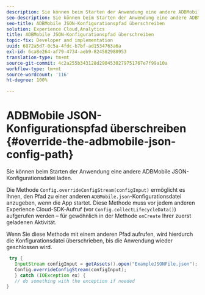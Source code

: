 ```yaml
---
description: Sie können beim Starten der Anwendung eine andere ADBMobile JSON-Konfigurationsdatei laden.
seo-description: Sie können beim Starten der Anwendung eine andere ADBMobile JSON-Konfigurationsdatei laden.
seo-title: ADBMobile JSON-Konfigurationspfad überschreiben
solution: Experience Cloud,Analytics
title: ADBMobile JSON-Konfigurationspfad überschreiben
topic-fix: Developer and implementation
uuid: 6872a5d7-0c5a-4fdc-b7bf-ad1534763a6a
exl-id: 6ca8e264-af79-4734-aeb9-824582980953
translation-type: tm+mt
source-git-commit: 4c2a255b343128d2904530279751767e7f99a10a
workflow-type: tm+mt
source-wordcount: '116'
ht-degree: 100%

---
```


# ADBMobile JSON-Konfigurationspfad überschreiben {#override-the-adbmobile-json-config-path}

Sie können beim Starten der Anwendung eine andere ADBMobile JSON-Konfigurationsdatei laden.

Die Methode `Config.overrideConfigStream(configInput)` ermöglicht es Ihnen, den Pfad zu einer anderen `ADBMobile.json`-Konfigurationsdatei anzugeben, wenn die App startet. Diese Methode muss vor jedem anderen Experience Cloud-SDK-Aufruf (vor `Config.collectLifecycleData()`) aufgerufen werden – für gewöhnlich in der Methode `onCreate` Ihrer zuerst geladenen Aktivität.

Wenn Sie diese Methode mit einem anderen Pfad aufrufen, wird hierdurch die Konfigurationsdatei überschrieben, bis die Anwendung wieder geschlossen wird.

```java
 try { 
   InputStream configInput = getAssets().open("ExampleJSONFile.json"); 
   Config.overrideConfigStream(configInput); 
   } catch (IOException ex) { 
   // do something with the exception if needed 
}
```
